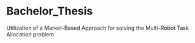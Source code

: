# Bachelor_Thesis
Utilization of a Market-Based Approach for solving the Multi-Robot Task Allocation problem 
